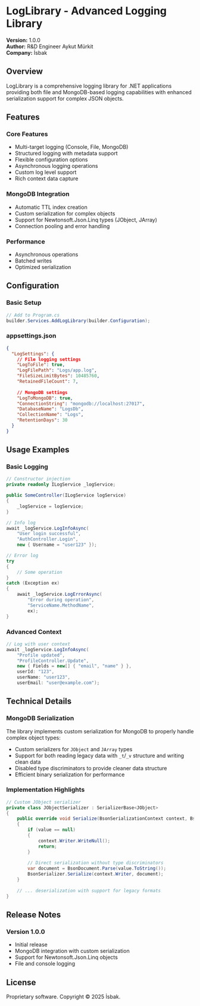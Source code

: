 # LogLibrary - Advanced Logging Library

**Version:** 1.0.0  
**Author:** R&D Engineer Aykut Mürkit  
**Company:** İsbak  

## Overview
LogLibrary is a comprehensive logging library for .NET applications providing both file and MongoDB-based logging capabilities with enhanced serialization support for complex JSON objects.

## Features

### Core Features
- Multi-target logging (Console, File, MongoDB)
- Structured logging with metadata support
- Flexible configuration options
- Asynchronous logging operations
- Custom log level support
- Rich context data capture

### MongoDB Integration
- Automatic TTL index creation
- Custom serialization for complex objects
- Support for Newtonsoft.Json.Linq types (JObject, JArray)
- Connection pooling and error handling

### Performance
- Asynchronous operations
- Batched writes
- Optimized serialization

## Configuration

### Basic Setup
```csharp
// Add to Program.cs
builder.Services.AddLogLibrary(builder.Configuration);
```

### appsettings.json
```json
{
  "LogSettings": {
    // File logging settings
    "LogToFile": true,
    "LogFilePath": "Logs/app.log",
    "FileSizeLimitBytes": 10485760,
    "RetainedFileCount": 7,
    
    // MongoDB settings
    "LogToMongoDB": true,
    "ConnectionString": "mongodb://localhost:27017",
    "DatabaseName": "LogsDb",
    "CollectionName": "Logs",
    "RetentionDays": 30
  }
}
```

## Usage Examples

### Basic Logging
```csharp
// Constructor injection
private readonly ILogService _logService;

public SomeController(ILogService logService)
{
    _logService = logService;
}

// Info log
await _logService.LogInfoAsync(
    "User login successful", 
    "AuthController.Login",
    new { Username = "user123" });

// Error log
try
{
    // Some operation
}
catch (Exception ex)
{
    await _logService.LogErrorAsync(
        "Error during operation",
        "ServiceName.MethodName",
        ex);
}
```

### Advanced Context
```csharp
// Log with user context
await _logService.LogInfoAsync(
    "Profile updated", 
    "ProfileController.Update",
    new { Fields = new[] { "email", "name" } },
    userId: "123",
    userName: "user123",
    userEmail: "user@example.com");
```

## Technical Details

### MongoDB Serialization
The library implements custom serialization for MongoDB to properly handle complex object types:

- Custom serializers for `JObject` and `JArray` types
- Support for both reading legacy data with `_t`/`_v` structure and writing clean data
- Disabled type discriminators to provide cleaner data structure
- Efficient binary serialization for performance

### Implementation Highlights

```csharp
// Custom JObject serializer
private class JObjectSerializer : SerializerBase<JObject>
{
    public override void Serialize(BsonSerializationContext context, BsonSerializationArgs args, JObject value)
    {
        if (value == null)
        {
            context.Writer.WriteNull();
            return;
        }
        
        // Direct serialization without type discriminators
        var document = BsonDocument.Parse(value.ToString());
        BsonSerializer.Serialize(context.Writer, document);
    }
    
    // ... deserialization with support for legacy formats
}
```

## Release Notes

### Version 1.0.0
- Initial release
- MongoDB integration with custom serialization
- Support for Newtonsoft.Json.Linq objects
- File and console logging

## License
Proprietary software. Copyright © 2025 İsbak. 